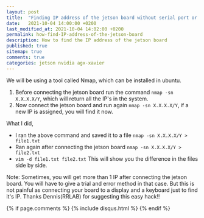 ```yaml
---
layout: post
title:  "Finding IP address of the jetson board without serial port or additional display"
date:   2021-10-04 14:00:00 +0200
last_modified_at: 2021-10-04 14:02:00 +0200
permalink: how-find-IP-address-of-the-jetson-board
description: How to find the IP address of the jetson board
published: true
sitemap: true
comments: true
categories: jetson nvidia agx-xavier
---
```


We will be using a tool called Nmap, which can be installed in ubuntu.

1. Before connecting the jetson board run the command `nmap -sn X.X.X.X/Y`, which will return all the IP's in the system. 
2. Now connect the jetson board and run again `nmap -sn X.X.X.X/Y`, if a new IP is assigned, you will find it now. 

What I did, 
- I ran the above command and saved it to a file `nmap -sn X.X.X.X/Y > file1.txt`
- Ran again after connecting the jetson board `nmap -sn X.X.X.X/Y > file2.txt`
- `vim -d file1.txt file2.txt`
This will show you the difference in the files side by side.

Note: Sometimes, you will get more than 1 IP after connecting the jetson board. You will have to give a trial and error method in that case. But this is not painful
as connecting your board to a display and a keyboard just to find it's IP. Thanks Dennis(RRLAB) for suggesting this easy hack!!

{% if page.comments %}
{% include disqus.html %}
{% endif %}
